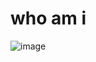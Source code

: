 # who am i 

<img align = "center" src="C:\Users\SystemJavan\Desktop\ANI IN GITHUB.gif" alt = "image">
